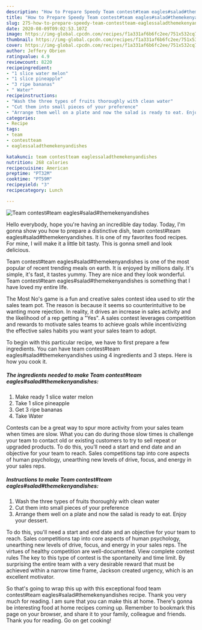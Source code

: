 ```yaml
---
description: "How to Prepare Speedy Team contest#team eagles#salad#themekenyandishes"
title: "How to Prepare Speedy Team contest#team eagles#salad#themekenyandishes"
slug: 275-how-to-prepare-speedy-team-contestteam-eaglessaladthemekenyandishes
date: 2020-08-09T09:02:53.107Z
image: https://img-global.cpcdn.com/recipes/f1a331af6b6fc2ee/751x532cq70/team-contestteam-eaglessaladthemekenyandishes-recipe-main-photo.jpg
thumbnail: https://img-global.cpcdn.com/recipes/f1a331af6b6fc2ee/751x532cq70/team-contestteam-eaglessaladthemekenyandishes-recipe-main-photo.jpg
cover: https://img-global.cpcdn.com/recipes/f1a331af6b6fc2ee/751x532cq70/team-contestteam-eaglessaladthemekenyandishes-recipe-main-photo.jpg
author: Jeffery Obrien
ratingvalue: 4.9
reviewcount: 8220
recipeingredient:
- "1 slice water melon"
- "1 slice pineapple"
- "3 ripe bananas"
- " Water"
recipeinstructions:
- "Wash the three types of fruits thoroughly with clean water"
- "Cut them into small pieces of your preference"
- "Arrange them well on a plate and now the salad is ready to eat. Enjoy your dessert."
categories:
- Recipe
tags:
- team
- contestteam
- eaglessaladthemekenyandishes

katakunci: team contestteam eaglessaladthemekenyandishes 
nutrition: 268 calories
recipecuisine: American
preptime: "PT32M"
cooktime: "PT59M"
recipeyield: "3"
recipecategory: Lunch

---
```



![Team contest#team eagles#salad#themekenyandishes](https://img-global.cpcdn.com/recipes/f1a331af6b6fc2ee/751x532cq70/team-contestteam-eaglessaladthemekenyandishes-recipe-main-photo.jpg)

Hello everybody, hope you're having an incredible day today. Today, I'm gonna show you how to prepare a distinctive dish, team contest#team eagles#salad#themekenyandishes. It is one of my favorites food recipes. For mine, I will make it a little bit tasty. This is gonna smell and look delicious.

Team contest#team eagles#salad#themekenyandishes is one of the most popular of recent trending meals on earth. It is enjoyed by millions daily. It's simple, it's fast, it tastes yummy. They are nice and they look wonderful. Team contest#team eagles#salad#themekenyandishes is something that I have loved my entire life.

The Most No&#39;s game is a fun and creative sales contest idea used to stir the sales team pot. The reason is because it seems so counterintuitive to be wanting more rejection. In reality, it drives an increase in sales activity and the likelihood of a rep getting a &#34;Yes&#34;. A sales contest leverages competition and rewards to motivate sales teams to achieve goals while incentivizing the effective sales habits you want your sales team to adopt.


To begin with this particular recipe, we have to first prepare a few ingredients. You can have team contest#team eagles#salad#themekenyandishes using 4 ingredients and 3 steps. Here is how you cook it.

<!--inarticleads1-->

##### The ingredients needed to make Team contest#team eagles#salad#themekenyandishes:

1. Make ready 1 slice water melon
1. Take 1 slice pineapple
1. Get 3 ripe bananas
1. Take  Water


Contests can be a great way to spur more activity from your sales team when times are slow. What you can do during those slow times is challenge your team to contact old or existing customers to try to sell repeat or upgraded products. To do this, you&#39;ll need a start and end date and an objective for your team to reach. Sales competitions tap into core aspects of human psychology, unearthing new levels of drive, focus, and energy in your sales reps. 

<!--inarticleads2-->

##### Instructions to make Team contest#team eagles#salad#themekenyandishes:

1. Wash the three types of fruits thoroughly with clean water
1. Cut them into small pieces of your preference
1. Arrange them well on a plate and now the salad is ready to eat. Enjoy your dessert.


To do this, you&#39;ll need a start and end date and an objective for your team to reach. Sales competitions tap into core aspects of human psychology, unearthing new levels of drive, focus, and energy in your sales reps. The virtues of healthy competition are well-documented. View complete contest rules The key to this type of contest is the spontaneity and time limit. By surprising the entire team with a very desirable reward that must be achieved within a narrow time frame, Jackson created urgency, which is an excellent motivator. 

So that's going to wrap this up with this exceptional food team contest#team eagles#salad#themekenyandishes recipe. Thank you very much for reading. I am sure that you can make this at home. There's gonna be interesting food at home recipes coming up. Remember to bookmark this page on your browser, and share it to your family, colleague and friends. Thank you for reading. Go on get cooking!
